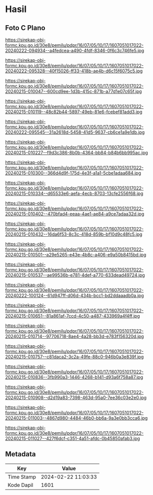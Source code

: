 # Hasil

## Foto C Plano

https://sirekap-obj-formc.kpu.go.id/30e8/pemilu/pdpr/16/07/05/10/17/1607051017022-20240222-094934--a4fedcea-a490-4fdf-8346-0f6c3c746fe5.jpg

https://sirekap-obj-formc.kpu.go.id/30e8/pemilu/pdpr/16/07/05/10/17/1607051017022-20240222-095328--40f15026-ff33-418b-ae4b-d6c15f6075c5.jpg

https://sirekap-obj-formc.kpu.go.id/30e8/pemilu/pdpr/16/07/05/10/17/1607051017022-20240215-010047--600cd9ee-1d3b-415c-871b-a77d1e07c65f.jpg

https://sirekap-obj-formc.kpu.go.id/30e8/pemilu/pdpr/16/07/05/10/17/1607051017022-20240215-010119--48c82b44-5897-49eb-81e6-fcebef81add3.jpg

https://sirekap-obj-formc.kpu.go.id/30e8/pemilu/pdpr/16/07/05/10/17/1607051017022-20240222-095545--31a2618d-5458-41d5-9637-cb6ce1a9e1db.jpg

https://sirekap-obj-formc.kpu.go.id/30e8/pemilu/pdpr/16/07/05/10/17/1607051017022-20240215-010227--f9d3c386-8b0b-4364-bb84-b84b6bb995ac.jpg

https://sirekap-obj-formc.kpu.go.id/30e8/pemilu/pdpr/16/07/05/10/17/1607051017022-20240215-010300--366d4d9f-175d-4e3f-a1a1-5cbe1adaa684.jpg

https://sirekap-obj-formc.kpu.go.id/30e8/pemilu/pdpr/16/07/05/10/17/1607051017022-20240215-010334--d65533e6-aefa-4ecb-8703-13cfe2556f68.jpg

https://sirekap-obj-formc.kpu.go.id/30e8/pemilu/pdpr/16/07/05/10/17/1607051017022-20240215-010402--470bfad4-eeaa-4ae1-ae84-a9ce7adaa32d.jpg

https://sirekap-obj-formc.kpu.go.id/30e8/pemilu/pdpr/16/07/05/10/17/1607051017022-20240215-010432--16da6f53-8c3c-418d-859b-bf10d9c48fc5.jpg

https://sirekap-obj-formc.kpu.go.id/30e8/pemilu/pdpr/16/07/05/10/17/1607051017022-20240215-010501--a29e5265-e43e-4b8c-a406-e9a50b8415bd.jpg

https://sirekap-obj-formc.kpu.go.id/30e8/pemilu/pdpr/16/07/05/10/17/1607051017022-20240215-010537--ae99536b-e781-4def-a770-633dead49724.jpg

https://sirekap-obj-formc.kpu.go.id/30e8/pemilu/pdpr/16/07/05/10/17/1607051017022-20240222-100124--61d947ff-d06d-434b-bcc1-bd2ddaaadb0a.jpg

https://sirekap-obj-formc.kpu.go.id/30e8/pemilu/pdpr/16/07/05/10/17/1607051017022-20240215-010651--81a861af-7ccd-4c50-a487-433969a4f4ff.jpg

https://sirekap-obj-formc.kpu.go.id/30e8/pemilu/pdpr/16/07/05/10/17/1607051017022-20240215-010714--97706718-8ae4-4a28-bb3d-e783f156320d.jpg

https://sirekap-obj-formc.kpu.go.id/30e8/pemilu/pdpr/16/07/05/10/17/1607051017022-20240215-010757--c81daca2-3c2a-49fe-88c0-946b0a3e839f.jpg

https://sirekap-obj-formc.kpu.go.id/30e8/pemilu/pdpr/16/07/05/10/17/1607051017022-20240215-010836--3fb990a3-1446-4268-b141-d93a6f758a87.jpg

https://sirekap-obj-formc.kpu.go.id/30e8/pemilu/pdpr/16/07/05/10/17/1607051017022-20240215-010908--d2d19a83-7398-463d-95a0-7ee36c03e2e0.jpg

https://sirekap-obj-formc.kpu.go.id/30e8/pemilu/pdpr/16/07/05/10/17/1607051017022-20240215-011003--4867d980-4484-46b0-bb6a-9a3e0bb3cca6.jpg

https://sirekap-obj-formc.kpu.go.id/30e8/pemilu/pdpr/16/07/05/10/17/1607051017022-20240215-011027--427f6dcf-c351-4a51-afdc-0b45850afab3.jpg


## Metadata

| Key        | Value               |
| ---------- | ------------------- |
| Time Stamp | 2024-02-22 11:03:33 |
| Kode Dapil | 1601                |



